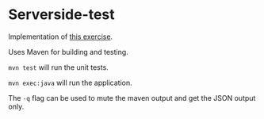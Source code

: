 # Serverside-test

Implementation of [this exercise](https://jsainsburyplc.github.io/serverside-test/).

Uses Maven for building and testing.

`mvn test` will run the unit tests.

`mvn exec:java` will run the application.

The `-q` flag can be used to mute the maven output and get the JSON output only.
